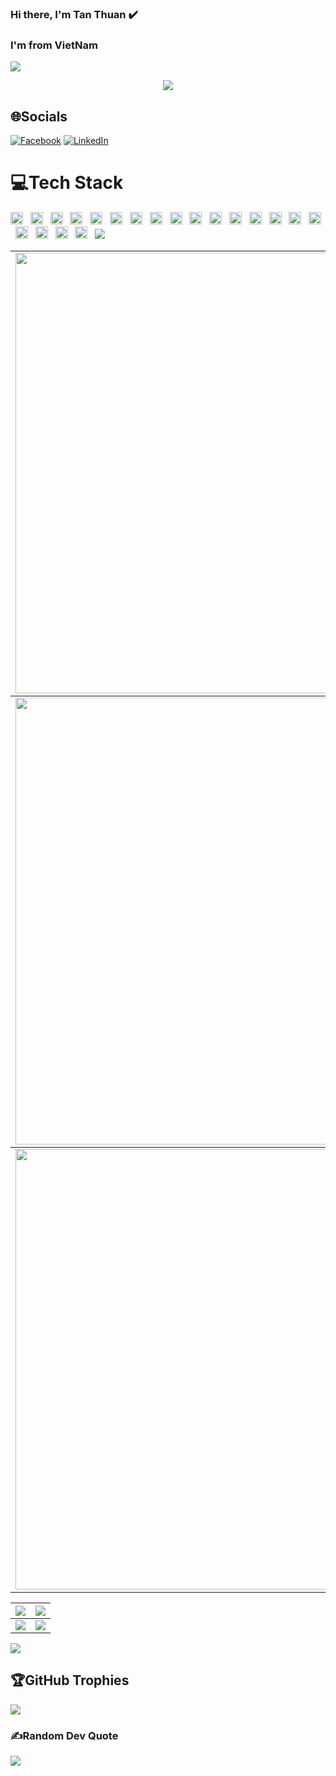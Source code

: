 ### Hi there, I'm Tan Thuan ✔️

### I'm from VietNam

<img src="https://user-images.githubusercontent.com/73097560/115834477-dbab4500-a447-11eb-908a-139a6edaec5c.gif">

<p align="center" color="#36BCF7FF"><img src="https://readme-typing-svg.herokuapp.com?lines=I'm+an+information+technology+engineer;I'm+a+Full+Stack+Developer;"></p>

## 🌐Socials

[![Facebook](https://img.shields.io/badge/Facebook-%231877F2.svg?logo=Facebook&logoColor=white)](https://www.facebook.com/tanthuan031) [![LinkedIn](https://img.shields.io/badge/LinkedIn-%230077B5.svg?logo=linkedin&logoColor=white)](https://linkedin.com/in/tanthuan031)

# 💻Tech Stack

<span>
<img src="https://img.shields.io/badge/html5-%23E34F26.svg?style=plastic&logo=html5&logoColor=white" alt="JavaScript logo" title="HTML5" height="20" />
</span>
&nbsp;
<span>
<img src="https://img.shields.io/badge/javascript-%23323330.svg?style=plastic&logo=javascript&logoColor=%23F7DF1E" alt="JavaScript logo" title="JavaScript" height="20" />
</span>
&nbsp;
<span>
<img src="https://img.shields.io/badge/java-%23ED8B00.svg?style=plastic&logo=java&logoColor=white" alt="Java logo" title="Java" height="20" />
</span>
&nbsp;
<span>
<img src="https://img.shields.io/badge/php-%23777BB4.svg?style=plastic&logo=php&logoColor=white" alt="PHP" title="PHP" height="20" />
</span>
&nbsp;<span>
<img src="https://img.shields.io/badge/heroku-%23430098.svg?style=plastic&logo=heroku&logoColor=white" alt="Heruku" title="Heruku" height="20" />
</span>
&nbsp;<span>
<img src="https://img.shields.io/badge/laravel-%23FF2D20.svg?style=plastic&logo=laravel&logoColor=white" alt="Laravel" title="Laravel" height="20" />
</span>
&nbsp;<span>
<img src="https://img.shields.io/badge/Next-black?style=plastic&logo=next.js&logoColor=white" alt="Next JS" title="Next JS" height="20" />
</span>
&nbsp;<span>
<img src="https://img.shields.io/badge/NPM-%23000000.svg?style=plastic&logo=npm&logoColor=white" alt="NPM" title="NPM" height="20" />
</span>
&nbsp;<span>
<img src="https://img.shields.io/badge/node.js-6DA55F?style=plastic&logo=node.js&logoColor=white" alt="NODEJS" title="NodeJS" height="20" />
</span>
&nbsp;<span>
<img src="https://img.shields.io/badge/react-%2320232a.svg?style=plastic&logo=react&logoColor=%2361DAFB" alt="React" title="React" height="20" />
</span>
&nbsp;
<span>
<img src="https://img.shields.io/badge/redux-%23593d88.svg?style=plastic&logo=redux&logoColor=white" alt="Redux" title="Redux" height="20" />
</span>
&nbsp;<span>
<img src="https://img.shields.io/badge/SASS-hotpink.svg?style=plastic&logo=SASS&logoColor=white" alt="SASS" title="SASS" height="20" />
</span>
&nbsp;<span>
<img src="https://img.shields.io/badge/apache-%23D42029.svg?style=plastic&logo=apache&logoColor=white" alt="Apache" title="Apache" height="20" />
</span>
&nbsp;<span>
<img src="https://img.shields.io/badge/nginx-%23009639.svg?style=plastic&logo=nginx&logoColor=white" alt="Nginx" title="Nginx" height="20" />
</span>
&nbsp;
<span>
<img src="https://img.shields.io/badge/mysql-%2300f.svg?style=plastic&logo=mysql&logoColor=white" alt="MySQL" title="MySQL" height="20" />
</span>&nbsp;<span>
<img src="https://img.shields.io/badge/postgres-%23316192.svg?style=plastic&logo=postgresql&logoColor=white" alt="Postgres" title="Postgres" height="20" />
</span>&nbsp;<span>
<img src="https://img.shields.io/badge/MongoDB-%234ea94b.svg?style=plastic&logo=mongodb&logoColor=white" alt="Mongodb" title="Mongodb" height="20" />
</span>&nbsp;<span>
<img src="https://img.shields.io/badge/adobephotoshop-%2331A8FF.svg?style=plastic&logo=adobephotoshop&logoColor=white" alt="Adobe Photoshop" title="Adobe Photoshop" height="20" />
</span>
&nbsp;
<span>
<img src="https://img.shields.io/badge/Postman-FF6C37?style=plastic&logo=postman&logoColor=white" alt="Postman" title="Postman" height="20" />
</span>
&nbsp;<span>
<img src="https://img.shields.io/badge/docker-%230db7ed.svg?style=plastic&logo=docker&logoColor=white" alt="Docker" title="Docker" height="20" />
</span>
&nbsp;

<img src="https://user-images.githubusercontent.com/73097560/115834477-dbab4500-a447-11eb-908a-139a6edaec5c.gif">

<table>
  <tbody>
    <tr>
      <td>
        <a href="https://github-readme-streak-stats.herokuapp.com/?user=tanthuan031">
          <img width="705" src="https://github-readme-streak-stats.herokuapp.com/?user=tanthuan031&bg_color=30,e96443,904e95&title_color=fff&text_color=fff&theme=radical&hide_border=true">
        </a>
      </td>
    </tr>
  </tbody>
  <tbody>
    <tr>
      <td>
        <a href="https://github-profile-summary-cards.vercel.app/api/cards/profile-details?username=tanthuan031">
          <img width="715" src="https://github-profile-summary-cards.vercel.app/api/cards/profile-details?username=tanthuan031&theme=dracula"/>
        </a>
      </td>
    </tr>
  </tbody>
  <tbody>
    <tr>
      <td>
        <a href="https://activity-graph.herokuapp.com/graph?username=tanthuan031">
          <img width="705" src="https://activity-graph.herokuapp.com/graph?username=tanthuan031&theme=dracula">
        </a>
      </td>
    </tr>
  </tbody>
</table>

<table>
  <tbody>
    <tr>
      <th>
        <a href="https://github-profile-summary-cards.vercel.app/api/cards/repos-per-language?username=tanthuan031">
          <img src="https://github-profile-summary-cards.vercel.app/api/cards/repos-per-language?username=tanthuan031&theme=dracula"/>
        </a>
      </th>
      <th>
        <a href="https://github-profile-summary-cards.vercel.app/api/cards/most-commit-language?username=tanthuan031&">
          <img src="https://github-profile-summary-cards.vercel.app/api/cards/most-commit-language?username=tanthuan031&theme=dracula"/>
        </a>
      </th>
    </tr>
  </tbody>
  <tbody>
    <tr>
      <td>
        <a href="https://github-profile-summary-cards.vercel.app/api/cards/stats?username=tanthuan031">
          <img src="https://github-profile-summary-cards.vercel.app/api/cards/stats?username=tanthuan031&theme=dracula"/>
        </a>
      </td>
      <td>
        <a href="https://github-profile-summary-cards.vercel.app/api/cards/productive-time?username=tanthuan031">
          <img src="https://github-profile-summary-cards.vercel.app/api/cards/productive-time?username=tanthuan031&theme=dracula"/>
        </a>
      </td>
    </tr>
  </tbody>
</table>

<img src="https://user-images.githubusercontent.com/73097560/115834477-dbab4500-a447-11eb-908a-139a6edaec5c.gif">

## 🏆GitHub Trophies

![](https://github-trophies.vercel.app/?username=TanThuan031&theme=radical&no-frame=false&no-bg=false&margin-w=4)

### ✍️Random Dev Quote

![](https://quotes-github-readme.vercel.app/api?type=horizontal&theme=radical)
